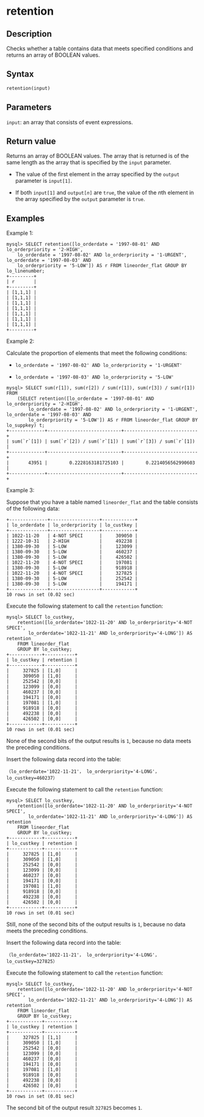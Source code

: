 # retention

## Description

Checks whether a table contains data that meets specified conditions and returns an array of BOOLEAN values.

## Syntax

```SQL
retention(input)
```

## Parameters

`input`: an array that consists of event expressions.

## Return value

Returns an array of BOOLEAN values. The array that is returned is of the same length as the array that is specified by the `input` parameter.

- The value of the first element in the array specified by the `output` parameter is `input[1]`.

- If both `input[1]` and `output[`*`n`*`]` are `true`, the value of the *n*th element in the array specified by the `output` parameter is `true`.

## Examples

Example 1:

```Plain
mysql> SELECT retention([lo_orderdate = '1997-08-01' AND lo_orderpriority = '2-HIGH', 
    lo_orderdate = '1997-08-02' AND lo_orderpriority = '1-URGENT', lo_orderdate = '1997-08-03' AND 
    lo_orderpriority = '5-LOW']) AS r FROM lineorder_flat GROUP BY lo_linenumber;
+---------+
| r       |
+---------+
| [1,1,1] |
| [1,1,1] |
| [1,1,1] |
| [1,1,1] |
| [1,1,1] |
| [1,1,1] |
| [1,1,1] |
+---------+
```

Example 2:

Calculate the proportion of elements that meet the following conditions:

- `lo_orderdate = '1997-08-02' AND lo_orderpriority = '1-URGENT'`

- `lo_orderdate = '1997-08-03' AND lo_orderpriority = '5-LOW'`

```Plain
mysql> SELECT sum(r[1]), sum(r[2]) / sum(r[1]), sum(r[3]) / sum(r[1]) FROM 
    (SELECT retention([lo_orderdate = '1997-08-01' AND lo_orderpriority = '2-HIGH', 
        lo_orderdate = '1997-08-02' AND lo_orderpriority = '1-URGENT', lo_orderdate = '1997-08-03' AND 
        lo_orderpriority = '5-LOW']) AS r FROM lineorder_flat GROUP BY lo_suppkey) t;
+-------------+---------------------------+---------------------------+
| sum(`r`[1]) | sum(`r`[2]) / sum(`r`[1]) | sum(`r`[3]) / sum(`r`[1]) |
+-------------+---------------------------+---------------------------+
|       43951 |        0.2228163181725103 |        0.2214056562990603 |
+-------------+---------------------------+---------------------------+
```

Example 3:

Suppose that you have a table named `lineorder_flat` and the table consists of the following data:

```Plain
+--------------+------------------+------------+
| lo_orderdate | lo_orderpriority | lo_custkey |
+--------------+------------------+------------+
| 1022-11-20   | 4-NOT SPECI      |     309050 |
| 1222-10-31   | 2-HIGH           |     492238 |
| 1380-09-30   | 5-LOW            |     123099 |
| 1380-09-30   | 5-LOW            |     460237 |
| 1380-09-30   | 5-LOW            |     426502 |
| 1022-11-20   | 4-NOT SPECI      |     197081 |
| 1380-09-30   | 5-LOW            |     918918 |
| 1022-11-20   | 4-NOT SPECI      |     327825 |
| 1380-09-30   | 5-LOW            |     252542 |
| 1380-09-30   | 5-LOW            |     194171 |
+--------------+------------------+------------+
10 rows in set (0.02 sec)
```

Execute the following statement to call the `retention` function:

```Plain
mysql> SELECT lo_custkey,
    retention([lo_orderdate='1022-11-20' AND lo_orderpriority='4-NOT SPECI',
        lo_orderdate='1022-11-21' AND lo_orderpriority='4-LONG']) AS retention
    FROM lineorder_flat
    GROUP BY lo_custkey;
+------------+-----------+
| lo_custkey | retention |
+------------+-----------+
|     327825 | [1,0]     |
|     309050 | [1,0]     |
|     252542 | [0,0]     |
|     123099 | [0,0]     |
|     460237 | [0,0]     |
|     194171 | [0,0]     |
|     197081 | [1,0]     |
|     918918 | [0,0]     |
|     492238 | [0,0]     |
|     426502 | [0,0]     |
+------------+-----------+
10 rows in set (0.01 sec)
```

None of the second bits of the output results is `1`, because no data meets the preceding conditions.

Insert the following data record into the table:

```Plain
（lo_orderdate='1022-11-21'， lo_orderpriority='4-LONG'， lo_custkey=460237）
```

Execute the following statement to call the `retention` function:

```Plain
mysql> SELECT lo_custkey,
    retention([lo_orderdate='1022-11-20' AND lo_orderpriority='4-NOT SPECI',
        lo_orderdate='1022-11-21' AND lo_orderpriority='4-LONG']) AS retention
    FROM lineorder_flat
    GROUP BY lo_custkey;
+------------+-----------+
| lo_custkey | retention |
+------------+-----------+
|     327825 | [1,0]     |
|     309050 | [1,0]     |
|     252542 | [0,0]     |
|     123099 | [0,0]     |
|     460237 | [0,0]     |
|     194171 | [0,0]     |
|     197081 | [1,0]     |
|     918918 | [0,0]     |
|     492238 | [0,0]     |
|     426502 | [0,0]     |
+------------+-----------+
10 rows in set (0.01 sec)
```

Still, none of the second bits of the output results is `1`, because no data meets the preceding conditions.

Insert the following data record into the table:

```Plain
（lo_orderdate='1022-11-21'， lo_orderpriority='4-LONG'， lo_custkey=327825）
```

Execute the following statement to call the `retention` function:

```Plain
mysql> SELECT lo_custkey,
    retention([lo_orderdate='1022-11-20' AND lo_orderpriority='4-NOT SPECI',
        lo_orderdate='1022-11-21' AND lo_orderpriority='4-LONG']) AS retention
    FROM lineorder_flat
    GROUP BY lo_custkey;
+------------+-----------+
| lo_custkey | retention |
+------------+-----------+
|     327825 | [1,1]     |
|     309050 | [1,0]     |
|     252542 | [0,0]     |
|     123099 | [0,0]     |
|     460237 | [0,0]     |
|     194171 | [0,0]     |
|     197081 | [1,0]     |
|     918918 | [0,0]     |
|     492238 | [0,0]     |
|     426502 | [0,0]     |
+------------+-----------+
10 rows in set (0.01 sec)
```

The second bit of the output result `327825` becomes `1`.
